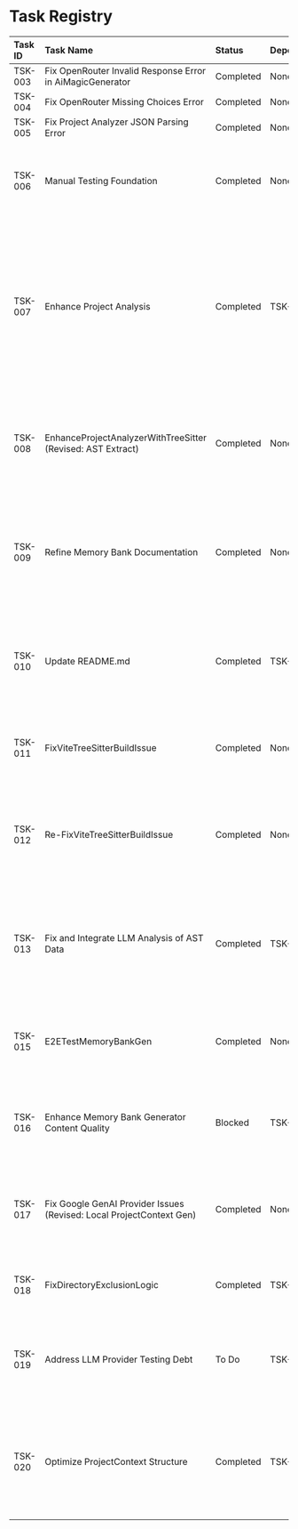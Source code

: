 # Task Registry

| Task ID | Task Name                                                            | Status    | Dependencies | Start Date | Completion Date | Notes/Follow-up                                                                                                                                                                                                                                       |
| :------ | :------------------------------------------------------------------- | :-------- | :----------- | :--------- | :-------------- | :---------------------------------------------------------------------------------------------------------------------------------------------------------------------------------------------------------------------------------------------------- |
| TSK-003 | Fix OpenRouter Invalid Response Error in AiMagicGenerator            | Completed | None         | 2025-04-30 | 2025-04-30      |                                                                                                                                                                                                                                                       |
| TSK-004 | Fix OpenRouter Missing Choices Error                                 | Completed | None         | 2025-04-30 | 2025-04-30      |                                                                                                                                                                                                                                                       |
| TSK-005 | Fix Project Analyzer JSON Parsing Error                              | Completed | None         |            |                 |                                                                                                                                                                                                                                                       |
| TSK-006 | Manual Testing Foundation                                            | Completed | None         | 2025-05-02 | 2025-05-02      | Findings: ProjectContext lacks detailed internal structure. Follow-up: Enhance Project Analysis for more granular ProjectContext (New Task).                                                                                                          |
| TSK-007 | Enhance Project Analysis                                             | Completed | TSK-006      | 2025-05-02 | 2025-05-02      | Completed with successful Code Review. Memory Bank Update Recommendation: Update DeveloperGuide.md's section on Project Analysis to reflect the enhanced ProjectContext structure (definedFunctions, definedClasses). Consider adding a JSON example. |
| TSK-008 | EnhanceProjectAnalyzerWithTreeSitter (Revised: AST Extract)          | Completed | None         | 2025-05-02 | 2025-05-05      | Implemented generic AST extraction. Follow-up: Address deferred unit test debt (AC10 initially unmet but accepted by user). Future task needed for LLM analysis of AST data.                                                                          |
| TSK-009 | Refine Memory Bank Documentation                                     | Completed | None         | 2025-05-02 | 2025-05-02      | Refined core memory bank files. Code Review approved with reservations (minor formatting in DevGuide code blocks - AC11/AC14 user accepted). Follow-up: Task to fix remaining formatting issues.                                                      |
| TSK-010 | Update README.md                                                     | Completed | TSK-009      | 2025-05-02 | 2025-05-02      | Updated README.md to align with refined memory bank documentation (TSK-009). Corrected setup, commands, release process, removed Vite section. Approved by Code Review.                                                                               |
| TSK-011 | FixViteTreeSitterBuildIssue                                          | Completed | None         | 2025-05-03 | 2025-05-03      | Attempted fix for Vite build config using postbuild script (`cpy-cli`). Fix was insufficient; TSK-008 remains blocked.                                                                                                                                |
| TSK-012 | Re-FixViteTreeSitterBuildIssue                                       | Completed | None         | 2025-05-03 | 2025-05-04      | Pivoted to removing queries instead of fixing. Runtime blocker resolved. Redelegated once for missing code review. Follow-up: Add inline docs, implement LLM analysis, fix lint issues.                                                               |
| TSK-013 | Fix and Integrate LLM Analysis of AST Data                           | Completed | TSK-008      | 2025-05-05 | 2025-05-05      | Fixed condensation logic and integration. `ProjectContext` now excludes raw `astData` and includes `codeInsights`. Resolved TSK-015 blocker. Follow-up: TSK-016 (Enhance MemBank Gen Quality).                                                        |
| TSK-015 | E2ETestMemoryBankGen                                                 | Completed | None         | 2025-05-05 | 2025-05-05      | E2E test passed implicitly during verification of TSK-013 (AC10, AC13). Build successful, generator ran without payload errors.                                                                                                                       |
| TSK-016 | Enhance Memory Bank Generator Content Quality                        | Blocked   | TSK-013      | 2025-05-06 | -               | Blocked by issues in ProjectContext generation (TSK-017 findings, now TSK-018). Enhance generator to use `codeInsights` for richer documentation.                                                                                                     |
| TSK-017 | Fix Google GenAI Provider Issues (Revised: Local ProjectContext Gen) | Completed | None         | 2025-05-07 | 2025-05-07      | Completed with user acceptance of deferred E2E/unit testing for non-Google providers. Follow-up: TSK-019 (Testing Debt), TSK-020 (ProjectContext Optimization).                                                                                       |
| TSK-018 | FixDirectoryExclusionLogic                                           | Completed | TSK-017      | 2025-05-07 | 2025-05-07      | Addresses directory exclusion issues found in TSK-017. Verified by unit tests and code review.                                                                                                                                                        |
| TSK-019 | Address LLM Provider Testing Debt                                    | To Do     | TSK-017      |            | -               | Implement comprehensive E2E and unit tests for `getStructuredCompletion` in Anthropic, OpenAI, and OpenRouter providers, as per TSK-017 Code Review.                                                                                                  |
| TSK-020 | Optimize ProjectContext Structure                                    | Completed | TSK-017      | 2025-05-11 | 2025-05-11      | Refactored ProjectContext to minimal structure. Manual test of memory-bank generator successful. CRITICAL FOLLOW-UP: Automated tests (AC5, AC6) deferred; tsconfig.json modified.                                                                     |

